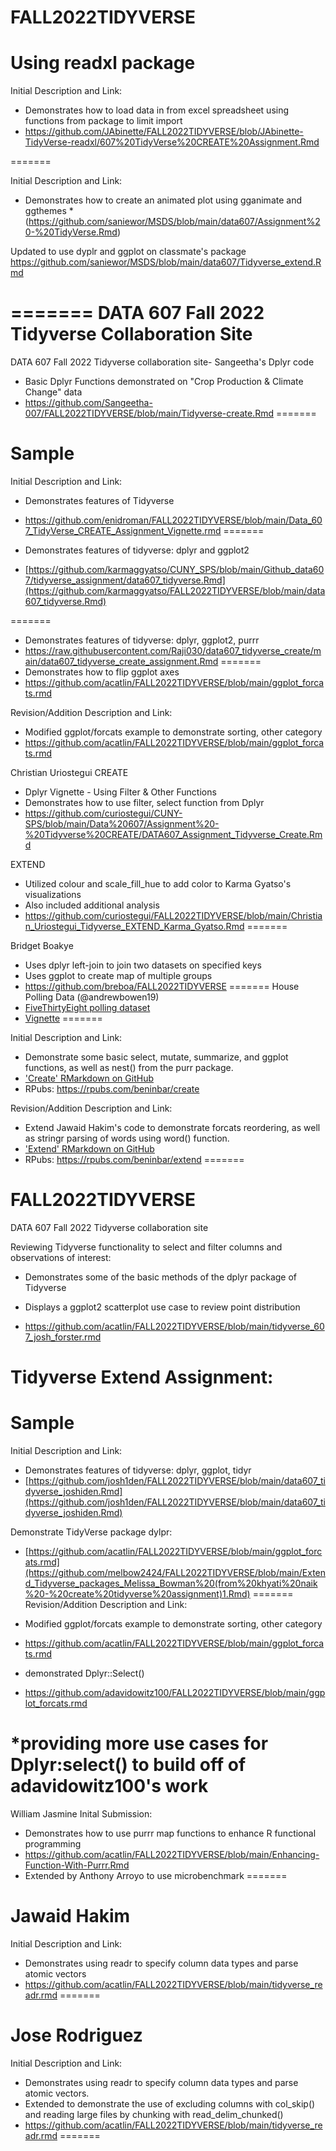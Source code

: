 
# FALL2022TIDYVERSE


# Using readxl package
Initial Description and Link: 
* Demonstrates how to load data in from excel spreadsheet using functions from package to limit import
* https://github.com/JAbinette/FALL2022TIDYVERSE/blob/JAbinette-TidyVerse-readxl/607%20TidyVerse%20CREATE%20Assignment.Rmd



=======


Initial Description and Link: 
* Demonstrates how to create an animated plot using gganimate and ggthemes
*(https://github.com/saniewor/MSDS/blob/main/data607/Assignment%20-%20TidyVerse.Rmd)

Updated to use dyplr and ggplot on classmate's package 
https://github.com/saniewor/MSDS/blob/main/data607/Tidyverse_extend.Rmd


=======
DATA 607 Fall 2022 Tidyverse Collaboration Site
=======
DATA 607 Fall 2022 Tidyverse collaboration site- Sangeetha's Dplyr code



* Basic Dplyr Functions demonstrated on "Crop Production & Climate Change" data 
* https://github.com/Sangeetha-007/FALL2022TIDYVERSE/blob/main/Tidyverse-create.Rmd
=======
# Sample
Initial Description and Link: 

* Demonstrates features of Tidyverse
* https://github.com/enidroman/FALL2022TIDYVERSE/blob/main/Data_607_TidyVerse_CREATE_Assignment_Vignette.rmd
=======

* Demonstrates features of tidyverse: dplyr and ggplot2
* [https://github.com/karmaggyatso/CUNY_SPS/blob/main/Github_data607/tidyverse_assignment/data607_tidyverse.Rmd](https://github.com/karmaggyatso/FALL2022TIDYVERSE/blob/main/data607_tidyverse.Rmd)

=======

* Demonstrates features of tidyverse: dplyr, ggplot2, purrr
* https://raw.githubusercontent.com/Raji030/data607_tidyverse_create/main/data607_tidyverse_create_assignment.Rmd
=======
* Demonstrates how to flip ggplot axes
* https://github.com/acatlin/FALL2022TIDYVERSE/blob/main/ggplot_forcats.rmd


Revision/Addition Description and Link:
* Modified ggplot/forcats example to demonstrate sorting, other category
* https://github.com/acatlin/FALL2022TIDYVERSE/blob/main/ggplot_forcats.rmd


Christian Uriostegui
CREATE
* Dplyr Vignette - Using Filter & Other Functions
* Demonstrates how to use filter, select function from Dplyr
* https://github.com/curiostegui/CUNY-SPS/blob/main/Data%20607/Assignment%20-%20Tidyverse%20CREATE/DATA607_Assignment_Tidyverse_Create.Rmd

EXTEND
* Utilized colour and scale_fill_hue to add color to Karma Gyatso's visualizations
* Also included additional analysis
* https://github.com/curiostegui/FALL2022TIDYVERSE/blob/main/Christian_Uriostegui_Tidyverse_EXTEND_Karma_Gyatso.Rmd
=======


Bridget Boakye
* Uses dplyr left-join to join two datasets on specified keys
* Uses ggplot to create map of multiple groups 
* https://github.com/breboa/FALL2022TIDYVERSE
=======
House Polling Data (@andrewbowen19)
* [FiveThirtyEight polling dataset](https://projects.fivethirtyeight.com/polls/)
* [Vignette](https://github.com/andrewbowen19/FALL2022TIDYVERSE/blob/main/vignettes/andrewBowen_Data607_TidyverseCreate.Rmd)
=======

Initial Description and Link:

* Demonstrate some basic select, mutate, summarize, and ggplot functions, as well as nest() from the purr package.
* ['Create' RMarkdown on GitHub](https://github.com/beninbar/FALL2022TIDYVERSE/blob/a91f26ce00e783ba62bc779dfef6f539f375116a/Create_purr_Ben%20Inbar.Rmd)
* RPubs: https://rpubs.com/beninbar/create

Revision/Addition Description and Link:
* Extend Jawaid Hakim's code to demonstrate forcats reordering, as well as stringr parsing of words using word() function.
* ['Extend' RMarkdown on GitHub](https://github.com/beninbar/FALL2022TIDYVERSE/blob/74ae01eda7cfc288beb793032100f12878da07cd/Ben%20Inbar_Tidyverse%20EXTEND%20Jawaid%20Hakim.Rmd)
* RPubs: https://rpubs.com/beninbar/extend
=======
# FALL2022TIDYVERSE
DATA 607 Fall 2022 Tidyverse collaboration site


Reviewing Tidyverse functionality to select and filter columns and observations of interest: 

* Demonstrates some of the basic methods of the dplyr package of Tidyverse

* Displays a ggplot2 scatterplot use case to review point distribution

* https://github.com/acatlin/FALL2022TIDYVERSE/blob/main/tidyverse_607_josh_forster.rmd


Tidyverse Extend Assignment:
=======
# Sample
Initial Description and Link: 
* Demonstrates features of tidyverse: dplyr, ggplot, tidyr
* [https://github.com/josh1den/FALL2022TIDYVERSE/blob/main/data607_tidyverse_joshiden.Rmd](https://github.com/josh1den/FALL2022TIDYVERSE/blob/main/data607_tidyverse_joshiden.Rmd)




Demonstrate TidyVerse package dylpr:
* [https://github.com/acatlin/FALL2022TIDYVERSE/blob/main/ggplot_forcats.rmd](https://github.com/melbow2424/FALL2022TIDYVERSE/blob/main/Extend_Tidyverse_packages_Melissa_Bowman%20(from%20khyati%20naik%20-%20create%20tidyverse%20assignment)1.Rmd)
=======
Revision/Addition Description and Link:

* Modified ggplot/forcats example to demonstrate sorting, other category
* https://github.com/acatlin/FALL2022TIDYVERSE/blob/main/ggplot_forcats.rmd

* demonstrated Dplyr::Select()
* https://github.com/adavidowitz100/FALL2022TIDYVERSE/blob/main/ggplot_forcats.rmd

*providing more use cases for Dplyr:select() to build off of adavidowitz100's work
=======


William Jasmine Inital Submission:
* Demonstrates how to use purrr map functions to enhance R functional programming
* https://github.com/acatlin/FALL2022TIDYVERSE/blob/main/Enhancing-Function-With-Purrr.Rmd
* Extended by Anthony Arroyo to use microbenchmark
=======

# Jawaid Hakim
Initial Description and Link: 
* Demonstrates using readr to specify column data types and parse atomic vectors
* https://github.com/acatlin/FALL2022TIDYVERSE/blob/main/tidyverse_readr.rmd
=======

# Jose Rodriguez
Initial Description and Link: 
* Demonstrates using readr to specify column data types and parse atomic vectors.
* Extended to demonstrate the use of excluding columns with col_skip() and reading large files by chunking with read_delim_chunked()
* https://github.com/acatlin/FALL2022TIDYVERSE/blob/main/tidyverse_readr.rmd
=======






